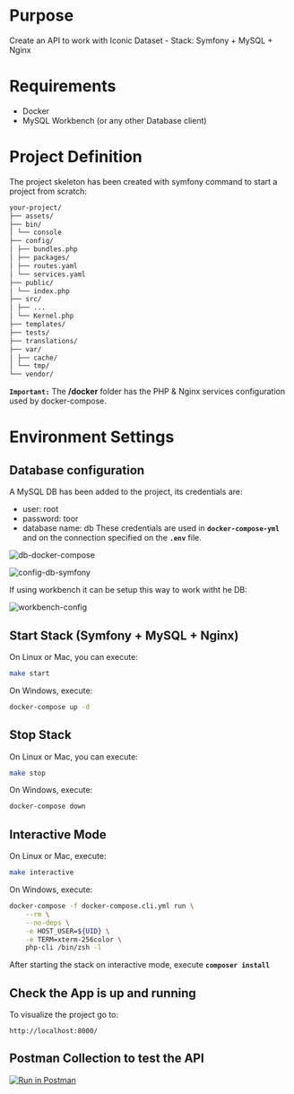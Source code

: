 # Purpose
Create an API to work with Iconic Dataset - Stack: Symfony + MySQL + Nginx

# Requirements
* Docker
* MySQL Workbench (or any other Database client)

# Project Definition
The project skeleton has been created with symfony command to start a project from scratch:
```bash
your-project/
├── assets/
├── bin/
│ └── console
├── config/
│ ├── bundles.php
│ ├── packages/
│ ├── routes.yaml
│ └── services.yaml
├── public/
│ └── index.php
├── src/
│ ├── ...
│ └── Kernel.php
├── templates/
├── tests/
├── translations/
├── var/
│ ├── cache/
│ └── tmp/
└── vendor/
```
**`Important:`** The **/docker** folder has the PHP & Nginx services configuration used by docker-compose.

# Environment Settings

## Database configuration
A MySQL DB has been added to the project, its credentials are:
* user: root
* password: toor
* database name: db
These credentials are used in **`docker-compose-yml`** and on the connection specified on the **`.env`** file.

![db-docker-compose](https://i.imgur.com/puBGHdd.jpg)

![config-db-symfony](https://i.imgur.com/FWDumvF.jpg)

If using workbench it can be setup this way to work witht he DB:

![workbench-config](https://i.imgur.com/kc16Ptb.png)

## Start Stack (Symfony + MySQL + Nginx)
On Linux or Mac, you can execute:
```bash
make start
```
On Windows, execute:
```bash
docker-compose up -d
```

## Stop Stack
On Linux or Mac, you can execute:
```bash
make stop
```
On Windows, execute:
```bash
docker-compose down
```

## Interactive Mode
On Linux or Mac, execute:
```bash
make interactive
```
On Windows, execute:
```bash
docker-compose -f docker-compose.cli.yml run \
    --rm \
    --no-deps \
    -e HOST_USER=${UID} \
    -e TERM=xterm-256color \
    php-cli /bin/zsh -l
```

After starting the stack on interactive mode, execute **`composer install`**

## Check the App is up and running
To visualize the project go to:
```
http://localhost:8000/
```

## Postman Collection to test the API
[![Run in Postman](https://run.pstmn.io/button.svg)](https://app.getpostman.com/run-collection/9b7741ad49e59b74e949)
